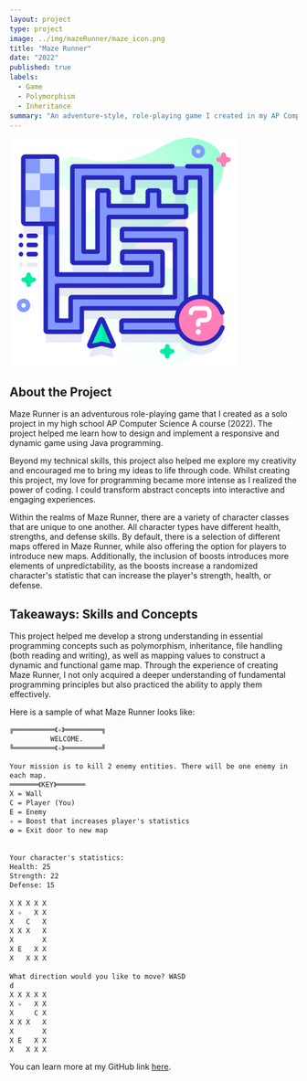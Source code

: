```yaml
---
layout: project
type: project
image: ../img/mazeRunner/maze_icon.png
title: "Maze Runner"
date: "2022"
published: true
labels:
  - Game
  - Polymorphism
  - Inheritance
summary: "An adventure-style, role-playing game I created in my AP Computer Science A class."
---
```

<div class="text-center p-4">
<img class="img-fluid" src="../img/mazeRunner/maze_icon.png" width="400" alt="image">
</div>

## About the Project
Maze Runner is an adventurous role-playing game that I created as a solo project in my high school AP Computer Science 
A course (2022). The project helped me learn how to design and implement a responsive and dynamic game using Java 
programming. 

Beyond my technical skills, this project also helped me explore my creativity and encouraged me to bring my ideas 
to life through code. Whilst creating this project, my love for programming became more intense as I realized the 
power of coding. I could transform abstract concepts into interactive and engaging experiences.

Within the realms of Maze Runner, there are a variety of character classes that are unique to one another. All
character types have different health, strengths, and defense skills. By default, there is a selection of different 
maps offered in Maze Runner, while also offering the option for players to introduce new maps. Additionally, the 
inclusion of boosts introduces more elements of unpredictability, as the boosts increase a randomized character's statistic 
that can increase the player's strength, health, or defense.  


## Takeaways: Skills and Concepts
This project helped me develop a strong understanding in essential programming concepts such as polymorphism, inheritance,
file handling (both reading and writing), as well as mapping values to construct a dynamic and functional game map.
Through the experience of creating Maze Runner, I not only acquired a deeper understanding of fundamental programming
principles but also practiced the ability to apply them effectively. 

Here is a sample of what Maze Runner looks like:
```
╔══════════《✧》═════════╗
          WELCOME.		 
╚══════════《✧》═════════╝

Your mission is to kill 2 enemy entities. There will be one enemy in each map.
═══════《KEY》═══════
X = Wall
C = Player (You)
E = Enemy
✧ = Boost that increases player's statistics
✿ = Exit door to new map


Your character's statistics:
Health: 25
Strength: 22
Defense: 15

X X X X X
X ✧   X X
X   C   X
X X X   X
X       X
X E   X X
X   X X X

What direction would you like to move? WASD
d
X X X X X
X ✧   X X
X     C X
X X X   X
X       X
X E   X X
X   X X X
```




You can learn more at my GitHub link [here](https://github.com/salina-t/Maze-Runner).
